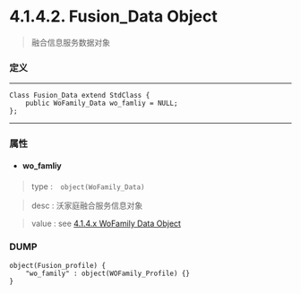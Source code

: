 # 4.1.4.2. Fusion_Data Object

> 融合信息服务数据对象


### 定义

---
```
Class Fusion_Data extend StdClass {
    public WoFamily_Data wo_famliy = NULL;
};
```
---


### 属性


* #### wo_famliy

> type :　`object(WoFamily_Data)`

> desc : 沃家庭融合服务信息对象

> value : see [4.1.4.x WoFamily Data Object](/definition/wofamily_data_object.html#414x-wofamily_data-object)




### DUMP

```
object(Fusion_profile) {
    "wo_family" : object(WOFamily_Profile) {}
}
```




